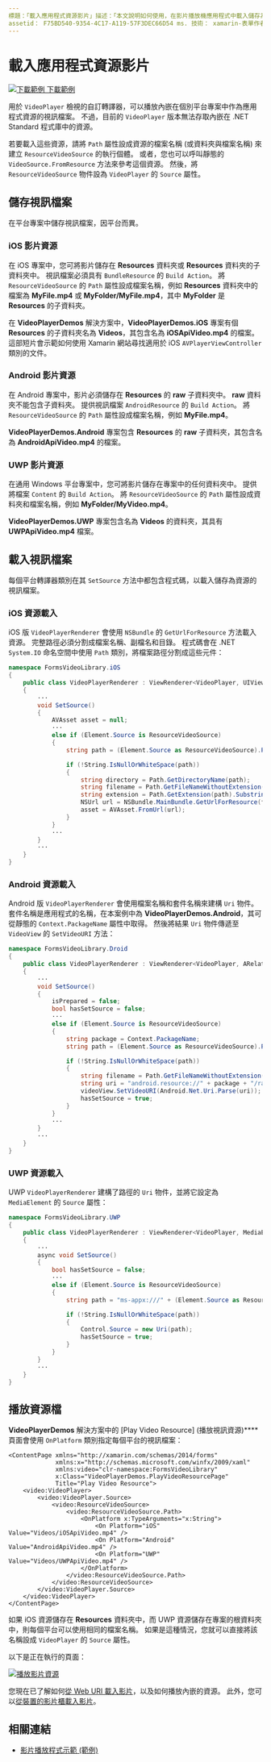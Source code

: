```yaml
---
標題：「載入應用程式資源影片」描述：「本文說明如何使用，在影片播放機應用程式中載入儲存為應用程式資源的影片 Xamarin.Forms 。」
assetid： F75BD540-9354-4C17-A119-57F3DEC66D54 ms. 技術： xamarin-表單作者： davidbritch ms. author： dabritch ms. 日期：02/12/2018 否-loc： [ Xamarin.Forms ， Xamarin.Essentials ]
---
```


# <a name="loading-application-resource-videos"></a>載入應用程式資源影片

[![下載範例 ](~/media/shared/download.png) 下載範例](https://docs.microsoft.com/samples/xamarin/xamarin-forms-samples/customrenderers-videoplayerdemos)

用於 `VideoPlayer` 檢視的自訂轉譯器，可以播放內嵌在個別平台專案中作為應用程式資源的視訊檔案。 不過，目前的 `VideoPlayer` 版本無法存取內嵌在 .NET Standard 程式庫中的資源。

若要載入這些資源，請將 `Path` 屬性設成資源的檔案名稱 (或資料夾與檔案名稱) 來建立 `ResourceVideoSource` 的執行個體。 或者，您也可以呼叫靜態的 `VideoSource.FromResource` 方法來參考這個資源。 然後，將 `ResourceVideoSource` 物件設為 `VideoPlayer` 的 `Source` 屬性。

## <a name="storing-the-video-files"></a>儲存視訊檔案

在平台專案中儲存視訊檔案，因平台而異。

### <a name="ios-video-resources"></a>iOS 影片資源

在 iOS 專案中，您可將影片儲存在 **Resources** 資料夾或 **Resources** 資料夾的子資料夾中。 視訊檔案必須具有 `BundleResource` 的 `Build Action`。 將 `ResourceVideoSource` 的 `Path` 屬性設成檔案名稱，例如 **Resources** 資料夾中的檔案為 **MyFile.mp4** 或 **MyFolder/MyFile.mp4**，其中 **MyFolder** 是 **Resources** 的子資料夾。

在 **VideoPlayerDemos** 解決方案中，**VideoPlayerDemos.iOS** 專案有個 **Resources** 的子資料夾名為 **Videos**，其包含名為 **iOSApiVideo.mp4** 的檔案。 這部短片會示範如何使用 Xamarin 網站尋找適用於 iOS `AVPlayerViewController` 類別的文件。

### <a name="android-video-resources"></a>Android 影片資源

在 Android 專案中，影片必須儲存在 **Resources** 的 **raw** 子資料夾中。 **raw** 資料夾不能包含子資料夾。 提供視訊檔案 `AndroidResource` 的 `Build Action`。 將 `ResourceVideoSource` 的 `Path` 屬性設成檔案名稱，例如 **MyFile.mp4**。

**VideoPlayerDemos.Android** 專案包含 **Resources** 的 **raw** 子資料夾，其包含名為 **AndroidApiVideo.mp4** 的檔案。

### <a name="uwp-video-resources"></a>UWP 影片資源

在通用 Windows 平台專案中，您可將影片儲存在專案中的任何資料夾中。 提供將檔案 `Content` 的 `Build Action`。 將 `ResourceVideoSource` 的 `Path` 屬性設成資料夾和檔案名稱，例如 **MyFolder/MyVideo.mp4**。

**VideoPlayerDemos.UWP** 專案包含名為 **Videos** 的資料夾，其具有 **UWPApiVideo.mp4** 檔案。

## <a name="loading-the-video-files"></a>載入視訊檔案

每個平台轉譯器類別在其 `SetSource` 方法中都包含程式碼，以載入儲存為資源的視訊檔案。

### <a name="ios-resource-loading"></a>iOS 資源載入

iOS 版 `VideoPlayerRenderer` 會使用 `NSBundle` 的 `GetUrlForResource` 方法載入資源。 完整路徑必須分割成檔案名稱、副檔名和目錄。 程式碼會在 .NET `System.IO` 命名空間中使用 `Path` 類別，將檔案路徑分割成這些元件：

```csharp
namespace FormsVideoLibrary.iOS
{
    public class VideoPlayerRenderer : ViewRenderer<VideoPlayer, UIView>
    {
        ···
        void SetSource()
        {
            AVAsset asset = null;
            ···
            else if (Element.Source is ResourceVideoSource)
            {
                string path = (Element.Source as ResourceVideoSource).Path;

                if (!String.IsNullOrWhiteSpace(path))
                {
                    string directory = Path.GetDirectoryName(path);
                    string filename = Path.GetFileNameWithoutExtension(path);
                    string extension = Path.GetExtension(path).Substring(1);
                    NSUrl url = NSBundle.MainBundle.GetUrlForResource(filename, extension, directory);
                    asset = AVAsset.FromUrl(url);
                }
            }
            ···
        }
        ···
    }
}
```

### <a name="android-resource-loading"></a>Android 資源載入

Android 版 `VideoPlayerRenderer` 會使用檔案名稱和套件名稱來建構 `Uri` 物件。 套件名稱是應用程式的名稱，在本案例中為 **VideoPlayerDemos.Android**，其可從靜態的 `Context.PackageName` 屬性中取得。 然後將結果 `Uri` 物件傳遞至 `VideoView` 的 `SetVideoURI` 方法：

```csharp
namespace FormsVideoLibrary.Droid
{
    public class VideoPlayerRenderer : ViewRenderer<VideoPlayer, ARelativeLayout>
    {
        ···    
        void SetSource()
        {
            isPrepared = false;
            bool hasSetSource = false;
            ···
            else if (Element.Source is ResourceVideoSource)
            {
                string package = Context.PackageName;
                string path = (Element.Source as ResourceVideoSource).Path;

                if (!String.IsNullOrWhiteSpace(path))
                {
                    string filename = Path.GetFileNameWithoutExtension(path).ToLowerInvariant();
                    string uri = "android.resource://" + package + "/raw/" + filename;
                    videoView.SetVideoURI(Android.Net.Uri.Parse(uri));
                    hasSetSource = true;
                }
            }
            ···
        }
        ···
    }
}
```

### <a name="uwp-resource-loading"></a>UWP 資源載入

UWP `VideoPlayerRenderer` 建構了路徑的 `Uri` 物件，並將它設定為 `MediaElement` 的 `Source` 屬性：

```csharp
namespace FormsVideoLibrary.UWP
{
    public class VideoPlayerRenderer : ViewRenderer<VideoPlayer, MediaElement>
    {
        ···
        async void SetSource()
        {
            bool hasSetSource = false;
            ···
            else if (Element.Source is ResourceVideoSource)
            {
                string path = "ms-appx:///" + (Element.Source as ResourceVideoSource).Path;

                if (!String.IsNullOrWhiteSpace(path))
                {
                    Control.Source = new Uri(path);
                    hasSetSource = true;
                }
            }
        }
        ···
    }
}
```

## <a name="playing-the-resource-file"></a>播放資源檔

**VideoPlayerDemos** 解決方案中的 [Play Video Resource] \(播放視訊資源\)**** 頁面會使用 `OnPlatform` 類別指定每個平台的視訊檔案：

```xaml
<ContentPage xmlns="http://xamarin.com/schemas/2014/forms"
             xmlns:x="http://schemas.microsoft.com/winfx/2009/xaml"
             xmlns:video="clr-namespace:FormsVideoLibrary"
             x:Class="VideoPlayerDemos.PlayVideoResourcePage"
             Title="Play Video Resource">
    <video:VideoPlayer>
        <video:VideoPlayer.Source>
            <video:ResourceVideoSource>
                <video:ResourceVideoSource.Path>
                    <OnPlatform x:TypeArguments="x:String">
                        <On Platform="iOS" Value="Videos/iOSApiVideo.mp4" />
                        <On Platform="Android" Value="AndroidApiVideo.mp4" />
                        <On Platform="UWP" Value="Videos/UWPApiVideo.mp4" />
                    </OnPlatform>
                </video:ResourceVideoSource.Path>
            </video:ResourceVideoSource>
        </video:VideoPlayer.Source>
    </video:VideoPlayer>
</ContentPage>
```

如果 iOS 資源儲存在 **Resources** 資料夾中，而 UWP 資源儲存在專案的根資料夾中，則每個平台可以使用相同的檔案名稱。 如果是這種情況，您就可以直接將該名稱設成 `VideoPlayer` 的 `Source` 屬性。

以下是正在執行的頁面：

[![播放影片資源](loading-resources-images/playvideoresource-small.png "播放影片資源")](loading-resources-images/playvideoresource-large.png#lightbox "播放影片資源")

您現在已了解如何[從 Web URI 載入影片](web-videos.md)，以及如何播放內嵌的資源。 此外，您可以[從裝置的影片櫃載入影片](accessing-library.md)。

## <a name="related-links"></a>相關連結

- [影片播放程式示範 (範例)](https://docs.microsoft.com/samples/xamarin/xamarin-forms-samples/customrenderers-videoplayerdemos)
